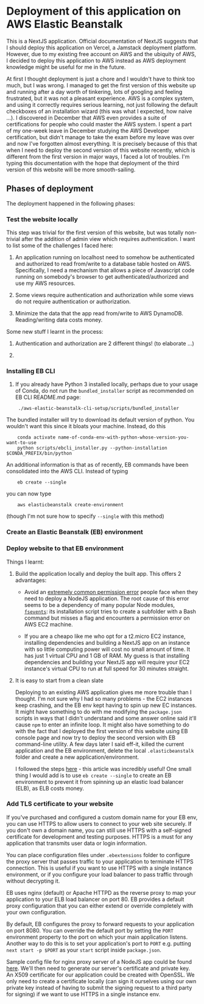 # Deployment of this application on AWS Elastic Beanstalk

This is a NextJS application. Official documentation of NextJS suggests that I should deploy this application on Vercel, a Jamstack deployment platform. However, due to my existing free account on AWS and the ubiquity of AWS, I decided to deploy this application to AWS instead as AWS deployment knowledge might be useful for me in the future.

At first I thought deployment is just a chore and I wouldn't have to think too much, but I was wrong. I managed to get the first version of this website up and running after a day worth of tinkering, lots of googling and feeling frustrated, but it was not a pleasant experience. AWS is a complex system, and using it correctly requires serious learning, not just following the default checkboxes of an installation wizard (this was what I expected, how naive ...). I discovered in December that AWS even provides a suite of certifications for people who could master the AWS system. I spent a part of my one-week leave in December studying the AWS Developer certification, but didn't manage to take the exam before my leave was over and now I've forgotten almost everything. It is precisely because of this that when I need to deploy the second version of this website recently, which is different from the first version in major ways, I faced a lot of troubles. I'm typing this documentation with the hope that deployment of the third version of this website will be more smooth-sailing.

## Phases of deployment

The deployment happened in the following phases:

### Test the website locally

This step was trivial for the first version of this website, but was totally non-trivial after the addition of admin view which requires authentication. I want to list some of the challenges I faced here:

1. An application running on localhost need to somehow be authenticated and authorized to read from/write to a database table hosted on AWS. Specifically, I need a mechanism that allows a piece of Javascript code running on somebody's browser to get authenticated/authorized and use my AWS resources.

2. Some views require authentication and authorization while some views do not require authentication or authorization.

3. Minimize the data that the app read from/write to AWS DynamoDB. Reading/writing data costs money.

Some new stuff I learnt in the process:

1. Authentication and authorization are 2 different things! (to elaborate ...)

2.

### Installing EB CLI

1. If you already have Python 3 installed locally, perhaps due to your usage of Conda, do not run the `bundled_installer` script as recommended on EB CLI README.md page:

        ./aws-elastic-beanstalk-cli-setup/scripts/bundled_installer

The bundled installer will try to download its default version of python. You wouldn't want this since it bloats your machine. Instead, do this

        conda activate name-of-conda-env-with-python-whose-version-you-want-to-use
        python scripts/ebcli_installer.py --python-installation $CONDA_PREFIX/bin/python

An additional information is that as of recently, EB commands have been consolidated into the AWS CLI. Instead of typing

        eb create --single

you can now type

        aws elasticbeanstalk create-environment

(though I'm not sure how to specify `--single` with this method)

### Create an Elastic Beanstalk (EB) environment

### Deploy website to that EB environment

Things I learnt:

1. Build the application locally and deploy the built app. This offers 2 advantages:

    * Avoid an [extremely common permission error](https://github.com/fsevents/fsevents/issues/108) people face when they need to deploy a NodeJS application. The root cause of this error seems to be a dependency of many popular Node modules, [`fsevents`](https://github.com/fsevents/fsevents): its installation script tries to create a subfolder with a Bash command but misses a flag and encounters a permission error on AWS EC2 machine.

    * If you are a cheapo like me who opt for a t2.micro EC2 instance, installing dependencies and building a NextJS app on an instance with so little computing power will cost no small amount of time. It has just 1 virtual CPU and 1 GB of RAM. My guess is that installing dependencies and building your NextJS app will require your EC2 instance's virtual CPU to run at full speed for 30 minutes straight.

2. It is easy to start from a clean slate

    Deploying to an existing AWS application gives me more trouble than I thought. I'm not sure why I had so many problems - the EC2 instances keep crashing, and the EB env kept having to spin up new EC instances. It might have something to do with me modifying the `package.json` scripts in ways that I didn't understand and some answer online said it'll cause `npm` to enter an infinite loop. It might also have something to do with the fact that I deployed the first version of this website using EB console page and now try to deploy the second version with EB command-line utility. A few days later I said eff-it, killed the current application and the EB environment, delete the local `.elasticbeanstalk` folder and create a new application/environment.

    I followed the steps [here](https://medium.com/swlh/how-to-deploy-your-nextjs-project-on-elastic-beanstalk-in-5-minutes-7f6bbd8b05be) - this article was incredibly useful! One small thing I would add is to use `eb create --single` to create an EB environment to prevent it from spinning up an elastic load balancer (ELB), as ELB costs money.

### Add TLS certificate to your website

If you've purchased and configured a custom domain name for your EB env, you can use HTTPS to allow users to connect to your web site securely. If you don't own a domain name, you can still use HTTPS with a self-signed certificate for development and testing purposes. HTTPS is a must for any application that transmits user data or login information.

You can place configuration files under `.ebextensions` folder to configure the proxy server that passes traffic to your application to terminate HTTPS connection. This is useful if you want to use HTTPS with a single instance environment, or if you configure your load balancer to pass traffic through without decrypting it.

EB uses nginx (default) or Apache HTTPD as the reverse proxy to map your application to your ELB load balancer on port 80. EB provides a default proxy configuration that you can either extend or override completely with your own configuration.

By default, EB configures the proxy to forward requests to your application on port 8080. You can override the default port by setting the `PORT` environment property to the port on which your main application listens. Another way to do this is to set your application's port to `PORT` e.g. putting `next start -p $PORT` as your `start` script inside `package.json`.

Sample config file for nginx proxy server of a NodeJS app could be found [here](https://docs.aws.amazon.com/elasticbeanstalk/latest/dg/https-singleinstance-nodejs.html). We'll then need to generate our server's certificate and private key. An X509 certificate for our application could be created with OpenSSL. We only need to create a certificate locally (can sign it ourselves using our own private key instead of having to submit the signing request to a third party for signing) if we want to use HTTPS in a single instance env.